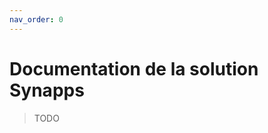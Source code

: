 ```yaml
---
nav_order: 0
---
```


Documentation de la solution Synapps
====================================


> TODO
